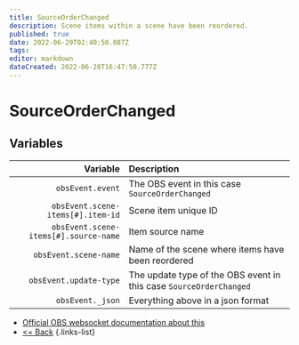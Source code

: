 ```yaml
---
title: SourceOrderChanged
description: Scene items within a scene have been reordered.
published: true
date: 2022-06-29T02:40:50.087Z
tags:
editor: markdown
dateCreated: 2022-06-28T16:47:50.777Z
---
```


# SourceOrderChanged

## Variables

|                              Variable | Description                                                        |
| -------------------------------------:|:------------------------------------------------------------------ |
|                      `obsEvent.event` | The OBS event in this case `SourceOrderChanged`                    |
|     `obsEvent.scene-items[#].item-id` | Scene item unique ID                                               |
| `obsEvent.scene-items[#].source-name` | Item source name                                                   |
|                 `obsEvent.scene-name` | Name of the scene where items have been reordered                  |
|                `obsEvent.update-type` | The update type of the OBS event in this case `SourceOrderChanged` |
|                      `obsEvent._json` | Everything above in a json format                                  |

* [Official OBS websocket documentation about this](https://github.com/obsproject/obs-websocket/blob/4.x-current/docs/generated/protocol.md#sourceorderchanged)
* [<= Back](/en/Integrations/OBS/Events)
{.links-list}